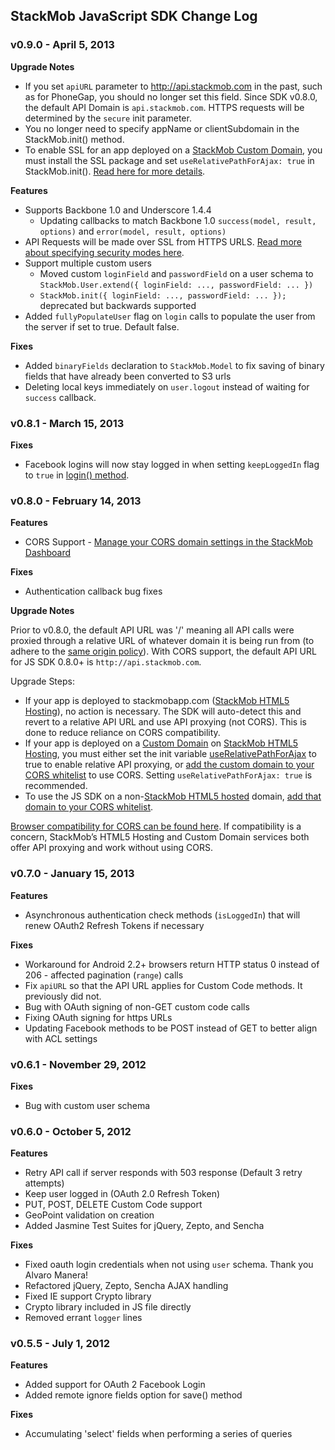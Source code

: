 <h2> StackMob JavaScript SDK Change Log </h2>

<h3>v0.9.0 - April 5, 2013</h3>

**Upgrade Notes**

* If you set `apiURL` parameter to http://api.stackmob.com in the past, such as for PhoneGap, you should no longer set this field. Since SDK v0.8.0, the default API Domain is `api.stackmob.com`.  HTTPS requests will be determined by the `secure` init parameter.
* You no longer need to specify appName or clientSubdomain in the StackMob.init() method.
* To enable SSL for an app deployed on a [StackMob Custom Domain](https://marketplace.stackmob.com/module/customdomains), you must install the SSL package and set `useRelativePathForAjax: true` in StackMob.init(). [Read here for more details](https://developer.stackmob.com/sdks/js/api?refresh=true#a-init).

**Features**

* Supports Backbone 1.0 and Underscore 1.4.4
  * Updating callbacks to match Backbone 1.0 `success(model, result, options)` and `error(model, result, options)`
* API Requests will be made over SSL from HTTPS URLS. [Read more about specifying security modes here](https://developer.stackmob.com/sdks/js/api#a-init).
* Support multiple custom users
  * Moved custom `loginField` and `passwordField` on a user schema to `StackMob.User.extend({ loginField: ..., passwordField: ... })`
  * `StackMob.init({ loginField: ..., passwordField: ... });` deprecated but backwards supported
* Added `fullyPopulateUser` flag on `login` calls to populate the user from the server if set to true. Default false.

**Fixes**

* Added `binaryFields` declaration to `StackMob.Model` to fix saving of binary fields that have already been converted to S3 urls
* Deleting local keys immediately on `user.logout` instead of waiting for `success` callback.

<h3>v0.8.1 - March 15, 2013</h3>

**Fixes**

* Facebook logins will now stay logged in when setting `keepLoggedIn` flag to `true` in [login() method](https://developer.stackmob.com/sdks/js/api#a-login).

<h3>v0.8.0 - February 14, 2013</h3>

**Features**

* CORS Support - [Manage your CORS domain settings in the StackMob Dashboard](https://dashboard.stackmob.com/module/api/settings)

**Fixes**

* Authentication callback bug fixes

**Upgrade Notes**

Prior to v0.8.0, the default API URL was '/' meaning all API calls were proxied through a relative URL of whatever domain it is being run from (to adhere to the [same origin policy](https://developer.mozilla.org/en-US/docs/JavaScript/Same_origin_policy_for_JavaScript)). 
With CORS support, the default API URL for JS SDK 0.8.0+ is `http://api.stackmob.com`.

Upgrade Steps:

* If your app is deployed to stackmobapp.com ([StackMob HTML5 Hosting](https://marketplace.stackmob.com/module/html5)), no action is necessary. The SDK will auto-detect this and revert 
to a relative API URL and use API proxying (not CORS). This is done to reduce reliance on CORS compatibility.
* If your app is deployed on a 
[Custom Domain](https://marketplace.stackmob.com/module/customdomains) on [StackMob HTML5 Hosting](https://marketplace.stackmob.com/module/html5), you must either 
set the init variable [useRelativePathForAjax](http://developer.stackmob.com/sdks/js/api#a-init) to true to enable relative API proxying, or 
[add the custom domain to your CORS whitelist](https://dashboard.stackmob.com/module/cors/settings) to use CORS.  Setting `useRelativePathForAjax: true` is recommended.
* To use the JS SDK on a non-[StackMob HTML5 hosted](https://marketplace.stackmob.com/module/html5) domain, [add that domain to your CORS whitelist](https://dashboard.stackmob.com/module/cors/settings).

[Browser compatibility for CORS can be found here](http://caniuse.com/#feat=cors).  If compatibility is a concern,
StackMob’s HTML5 Hosting and Custom Domain services both offer API proxying and work without using CORS.

<h3>v0.7.0 - January 15, 2013</h3>

**Features**

* Asynchronous authentication check methods (`isLoggedIn`) that will renew OAuth2 Refresh Tokens if necessary

**Fixes**

* Workaround for Android 2.2+ browsers return HTTP status 0 instead of 206 - affected pagination (`range`) calls
* Fix `apiURL` so that the API URL applies for Custom Code methods. It previously did not.
* Bug with OAuth signing of non-GET custom code calls
* Fixing OAuth signing for https URLs
* Updating Facebook methods to be POST instead of GET to better align with ACL settings

<h3>v0.6.1 - November 29, 2012</h3>

**Fixes**

* Bug with custom user schema

<h3>v0.6.0 - October 5, 2012</h3>

**Features**

* Retry API call if server responds with 503 response (Default 3 retry attempts)
* Keep user logged in (OAuth 2.0 Refresh Token)
* PUT, POST, DELETE Custom Code support
* GeoPoint validation on creation
* Added Jasmine Test Suites for jQuery, Zepto, and Sencha

**Fixes**

* Fixed oauth login credentials when not using `user` schema. Thank you Alvaro Manera!
* Refactored jQuery, Zepto, Sencha AJAX handling
* Fixed IE support Crypto library
* Crypto library included in JS file directly
* Removed errant `logger` lines


<h3>v0.5.5 - July 1, 2012</h3>

**Features** 

* Added support for OAuth 2 Facebook Login
* Added remote ignore fields option for save() method

**Fixes** 

* Accumulating 'select' fields when performing a series of queries

